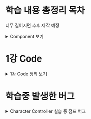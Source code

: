 # 학습 내용 총정리 목차
너무 길어지면 추후 제작 예정

<details mardown="1">
  <summary> Component 보기 </summary>

# RigidBody Component
<details mardown="1">
  <summary> RigidBody Component 보기 </summary>
  
| 컴포넌트 명 | 설명 |
|---|---|
|Mass| 질량을 설정, 중력에는 영향이 없다. Rigidbody 끼리의 충돌시에 사용됨 |
|Drag| 공기저항 값, 작을수록 무거워보이고, 클수록 가볍게 보인다. |
|Angular Drag| 회전시에 받는 공기저항 값|
|Use Gravity| 중력을 받을것인지 체크|
|Is Kenematic| 물리엔진이 아닌 게임 오브젝트 로직에 따라 오브젝트를 움직일 것인가|
|Interpolate| ???|
|Collision Detection| 충돌 처리에 관한 값| 
|Freeze Position/Rotation x,y,z| 물리엔진에서 처리할 값을 무시하도록 할것인지 | 
  
  </details>

# Character Controller Component
<details mardown="1">
  <summary> Character Controller Component 보기 </summary>
  
|컴포넌트 명|설명|
|---|---|
|Slope Limit|캐릭터가 오를 수 있는 최대 경사|
|Step Offset|캐릭터가 계단을 오를수 있는 계단의 높이 간격|
|Skin Width|다른 콜라이더와 부딫혔을 때 겹칠수 있는 정도
|Min Move Distance|캐릭터가 이동할 수 있는 최소 값, 이 값 미만으로는 움직이지 않는다.|
  
  </details>

# NavMeshAgent Component
<details mardown="1">
  <summary> NavMeshAgent Component 보기 </summary>
  
|컴포넌트 명|설명|
|---|---|
|Agent Type|Agent 개체의 특징 설정|
|Base Offset|NavMeshAgent 의 높낮이를 조절|
|Speed|이동할때 속도|
|Angular Speed|방향을 돌릴때의 속도|
|Acceleration| 이동할때의 가속도|
|Stoopping Distance| 제동거리|
|Auto Breaking| 지점에 도착했을때 자동으로 멈추기|
|Radious/Height| 물체를 회피할때 물체에서 떨어진 정도 |
|Quaility| 장애물을 회피할때의 정밀도|
|Priority| Agent간의 회피 우선순위|
|Auto Traverse Off Mesh Link| 분리된 메쉬간 자동으로 링크를 생성하는 옵션
|Auto Repath| 경로가 유효하지 않을때 재탐색 여부|
|Area Mask| 길찾기를 사용할 레이어 결정|
  
</details>
  
</details>

# 1강 Code
<details mardown="1">
  <summary> 1강 Code 정리 보기 </summary>
  
```C#
#region (이름)
#endregion (이름)
```
region 부터 endregion 까지 그룹처리하여 해당 항목을 보이기/숨기기 할수 있다.
<br><br>
~~~C#
Input.GetAxis("Vertical" / "Horizontal")
Input.GetAxisRaw("Vertical" / "Horizontal")
~~~
키보드와 조이스틱 입력값에 대해 -1 부터 1사이의 값 반환, 프레임에 영향을 받지 않는다. <br>
앞,뒤는 Vertical, 왼쪽 오른쪽은 Horizontal
<br><br>
```C#
transform.Variables
```
transform 은 오브젝트에 할당된 Transform 컴포넌트 <br>
위치, 회전, 크기를 담고 있다. <br>
변수(Variables)들에 관해서는 >> https://docs.unity3d.com/kr/530/ScriptReference/Transform.html
<br><br>
```C#
FixedUpdate()
```
Update 와 달리 일정한 간격으로 호출된다. 물리효과가 적용된 오브젝트를 조정할때 사용한다. <br>
Update 는 불규칙적으로 호출 될 수 있으므로 물리엔진 충돌 검사등이 제대로 되지 않을 수 있기 때문
<br><br>
```C#
Time.Deltatime()
Time.FixedDeltaTime()
```
한 프레임이 재생 완료되기까지 걸리는 시간 <br>
FixedDeltaTime 은 0.02초 이다.
<br><br>
```C#
Input.GetButtonDown("Variables")
Input.GetKeyDown(KeyCodes.Variables)
```
GetButtonDown 은 유니티 내에 InputManager를 통해 설정된 입력키를 사용한다. (Edit > Project Setting > Input) <br>
GetKeyDown 은 키보드에 해당하는 버튼을 누를때 값을 반환한다. <br>
GetKeyDown 의 변수들 >> https://docs.unity3d.com/kr/530/ScriptReference/KeyCode.html
<br><br>
```C#
Input.GetKeyDown(KeyCode.Variabels)
Input.GetKey(KeyCode.Variables)
Input.GeyKeyUp(KeyCode.Variables)
```
KeyDown 은 눌렀을때, Key 는 누르고 있을때, KeyUp 은 눌렀다가 뗐을때 값을 반환한다. <br> 
Button 의 경우도 동일하다.
<br><br>
```C#
LayerMask Variables
```
레이어 마스크는 RayCast 를 사용한 계산을 할때 Ray 가 특정 오브젝트에만 충돌 반응 할수 있도록 하여 <br>
연산 효율을 높이기 위해 사용됨
<br><br>
```C#
RaycastHit Variable
```
레이캐스트를 통해 발사된 Ray가 충돌된 오브젝트의 정보를 변수에 담아 가지고 온다.
<br><br>
```C#
Physics.Raycast(시작점, 방향, 충돌 정보 반환, 발사최대거리, 레이어마스크 필터링)  
```
Ray 를 발사하는 시작점과 방향을 지정해서 받은 충돌 정보를 어디로 넘길 것인지에 대한 코드 <br>
발사 최대 거리와 레이어마스크를 통해 특정 레이어에만 충돌하도록 필터링 할 수 있다. <br>
시작점을 캐릭터의 발끝보다 살짝 위로 지정하면 경사진 면을 오를때 발이 묻히거나 할 경우에도 원활한 체크가 가능하다.
<br><br>
```C#
Camera camera;
camera.ScreenPointToRay(Input.MousePosition)
```
카메라로 보이는 지점의 좌표를 클릭했을때 그 좌표 지점을 따옴
<br><br>
```C#

```
<br><br>
<br><br>
<br><br>
<br><br>
  
  </details>
  
# 학습중 발생한 버그
<details mardown="1">
  <summary> Character Controller 실습 중 점프 버그 </summary>

 ![GIF](https://user-images.githubusercontent.com/80375744/131792202-925c0b4f-fc08-475f-b45d-67914f36b2d6.gif)
<br>
Chracter Controller 를 통해 캐릭터를 조종 하는중 발생한 문제이다. <br>
캐릭터의 점프가 원활하지 않아 캐릭터가 땅에 있는지 체크하는 변수 isGrounded 의 값을 체크해 보았는데 <br>
분명히 땅을 밟고 있음에도 false 를 출력하다가 아주 가끔 True 가 되면서 점프가 버벅이는 문제점이다. <br>

## 사용 코드
  <details mardown="1">
  <summary> 사용한 코드 보기 </summary>
  
```C#
using System.Collections;
using System.Collections.Generic;
using UnityEngine;

public class ControllerChracter_Bug : MonoBehaviour
{
    #region Variables
    public float speed = 5f;            // 이동속도
    public float jumpHeight = 4f;       // 점프 높이
    public float dashDistance = 5f;     // 대쉬 거리
    public float gravity = -9.81f;      // 중력

    private bool isGrounded;     // 캐릭터가 땅에 서있는지 아닌지 체크 여부

    public Vector3 drags;               // 공기저항
    public LayerMask groundLayerMask;   // 캐릭터와 충돌할 레이어 설정

    private CharacterController characterController;    // 제어권한 획득을 위한 변수 선언
    private Vector3 calcVelocity;       // 캐릭터의 벡터 계산 값을 담아둘 임시 변수

    #endregion Variables
    // Start is called before the first frame update
    void Start()
    {
        characterController = GetComponent<CharacterController>();
        calcVelocity = Vector3.zero;
    }

    // Update is called once per frame
    void Update()
    {
        isGrounded = characterController.isGrounded; // CharacterController 에 있는 isGrounded 변수 사용

        if (isGrounded && calcVelocity.y < 0)   // 땅위에 서있을때
        {
            calcVelocity.y = 0;     // y축 방향의 저항력을 없앰
        }

        // 캐릭터 이동
        Vector3 move = new Vector3(Input.GetAxis("Horizontal"), 0, Input.GetAxis("Vertical"));  // 캐릭터의 이동 방향 받아오기
        characterController.Move(move * Time.deltaTime * speed);    // 게임 실행시 보이는 캐릭터 이동시키기

        if (move != Vector3.zero)   // 캐릭터가 이동중이면
        {
            transform.forward = move;   // 해당 방향을 보도록 함
        }

        // 점프
        if (Input.GetKeyDown(KeyCode.Space) && isGrounded)  // 땅에 있을때 점프를 누르면
        {
            calcVelocity.y += Mathf.Sqrt(jumpHeight * -2f * Physics.gravity.y); // 점프
        }

        // 대쉬
        if (Input.GetKeyDown(KeyCode.LeftShift))    // 대쉬 버튼을 누르면
        { 
            Vector3 dashVelocity = Vector3.Scale(transform.forward,
                                    dashDistance * new Vector3((Mathf.Log(1f / (Time.deltaTime * drags.x + 1)) / -Time.deltaTime),
                                    0,
                                    (Mathf.Log(1f / (Time.deltaTime * drags.z + 1)) / -Time.deltaTime)));   // 대쉬
            calcVelocity += dashVelocity;   // 캐릭터에 적용될 벡터 값 추가
        }

        // 중력 계산
        calcVelocity.y += gravity * Time.deltaTime;

        // 공기저항 계산
        calcVelocity.x /= 1 + drags.x * Time.deltaTime;
        calcVelocity.y /= 1 + drags.y * Time.deltaTime;
        calcVelocity.z /= 1 + drags.z * Time.deltaTime;

        characterController.Move(calcVelocity * Time.deltaTime);    // 중력과 공기저항을 이동시에 더함
    }
}
```
<br>
    </details>
<br>
    
<details mardown="1">
<summary> 문제 해결을 위해 찾아본 정보 </summary>
      
![GIF2](https://user-images.githubusercontent.com/80375744/131794661-63cec765-858c-416b-9c1c-2ea8ce8b8603.gif)
문제 해결을 위해 calcVelocity.y 의 값이 잘못되어 그런게 아닐까 싶어 Debug 를 활용해 수치를 확인해보았더니 <br>
isGrounded 라는 변수는 calcVelocity.y 의 값이 정확히 0 일때만 True 를 반환하지만 <br>
현재 캐릭터의 y좌표값이 미세하게 0 이하로 떨어져있어서 자꾸만 false 를 반환하는 것 같다.
<br><br>
https://tech.lonpeach.com/2019/09/15/UniRx-Example-IsGrounded/ <br>
구글에 검색해보니, isGrounded 자체의 접지 판정 정밀도가 굉장히 별로라고 한다. <br>
그래서 Raycast 와 병행하여 판정한다고 하는데, 나름대로 노력해보았지만 <br>
지금 내 지식 수준으로 Raycast 를 활용하기는 힘들어서 고치지 못했다.
<br><br>
현재 제작하고자 하는 게임의 목표는 탑다운 뷰 형식의 RPG 게임제작이 목표이므로 <br>
탑다운 뷰 형식의 게임들에서는 점프가 없는 경우도 있기 때문에, 현재 중요하게 다뤄야할 문제는 아니라 생각하여 일단 넘기기로 했다.
        
</details>
        
</details>

